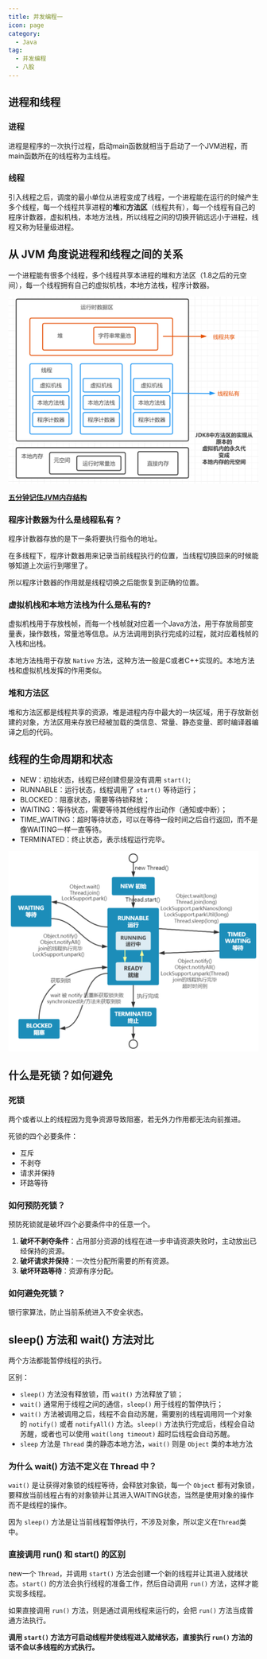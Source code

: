 ```yaml
---
title: 并发编程一
icon: page
category:
  - Java
tag:
  - 并发编程
  - 八股
---
```


## 进程和线程

### 进程

进程是程序的一次执行过程，启动main函数就相当于启动了一个JVM进程，而main函数所在的线程称为主线程。

### 线程

引入线程之后，调度的最小单位从进程变成了线程，一个进程能在运行的时候产生多个线程，每一个线程共享进程的**堆**和**方法区**（线程共有），每一个线程有自己的程序计数器，虚拟机栈，本地方法栈，所以线程之间的切换开销远远小于进程，线程又称为轻量级进程。
<!-- more -->
## 从 JVM 角度说进程和线程之间的关系

一个进程能有很多个线程，多个线程共享本进程的堆和方法区（1.8之后的元空间），每一个线程拥有自己的虚拟机栈，本地方法栈，程序计数器。

![image-20230517134427874](/markdown/image-20230616180622721.png)

[**五分钟记住JVM内存结构**](https://www.bilibili.com/video/BV1Q64y1h7PT/?spm_id_from=333.337.search-card.all.click&vd_source=90bb400ad92a9344bb4c2ca0d7921be7)

###  程序计数器为什么是线程私有？

程序计数器存放的是下一条将要执行指令的地址。

在多线程下，程序计数器用来记录当前线程执行的位置，当线程切换回来的时候能够知道上次运行到哪里了。

所以程序计数器的作用就是线程切换之后能恢复到正确的位置。

### 虚拟机栈和本地方法栈为什么是私有的?

虚拟机栈用于存放栈帧，而每一个栈帧就对应着一个Java方法，用于存放局部变量表，操作数栈，常量池等信息。从方法调用到执行完成的过程，就对应着栈帧的入栈和出栈。

本地方法栈用于存放 `Native` 方法，这种方法一般是C或者C++实现的。本地方法栈和虚拟机栈发挥的作用类似。

### 堆和方法区

堆和方法区都是线程共享的资源，堆是进程内存中最大的一块区域，用于存放新创建的对象，方法区用来存放已经被加载的类信息、常量、静态变量、即时编译器编译之后的代码。

## 线程的生命周期和状态

- NEW：初始状态，线程已经创建但是没有调用 `start()`;
- RUNNABLE：运行状态，线程调用了 `start()` 等待运行；
- BLOCKED：阻塞状态，需要等待锁释放；
- WAITING：等待状态，需要等待其他线程作出动作（通知或中断）；
- TIME_WAITING：超时等待状态，可以在等待一段时间之后自行返回，而不是像WAITING一样一直等待。
- TERMINATED：终止状态，表示线程运行完毕。

![image-20230517140544893](/markdown/image-20230517140544893.png)


## 什么是死锁？如何避免

### 死锁

两个或者以上的线程因为竞争资源导致阻塞，若无外力作用都无法向前推进。

死锁的四个必要条件：

- 互斥
- 不剥夺
- 请求并保持
- 环路等待

### 如何预防死锁？

预防死锁就是破坏四个必要条件中的任意一个。

1. **破坏不剥夺条件**：占用部分资源的线程在进一步申请资源失败时，主动放出已经保持的资源。
2. **破坏请求并保持**：一次性分配所需要的所有资源。
3. **破坏环路等待**：资源有序分配。

### 如何避免死锁？

银行家算法，防止当前系统进入不安全状态。

## sleep() 方法和 wait() 方法对比

两个方法都能暂停线程的执行。

区别：

- `sleep()` 方法没有释放锁，而 `wait()` 方法释放了锁；
- `wait()` 通常用于线程之间的通信，`sleep()` 用于线程的暂停执行；
- `wait()` 方法被调用之后，线程不会自动苏醒，需要别的线程调用同一个对象的 `notify()` 或者 `notifyAll()` 方法。`sleep()` 方法执行完成后，线程会自动苏醒，或者也可以使用 `wait(long timeout)` 超时后线程会自动苏醒。
- `sleep` 方法是 `Thread` 类的静态本地方法，`wait()` 则是 `Object` 类的本地方法

### 为什么 wait() 方法不定义在 Thread 中？

`wait()` 是让获得对象锁的线程等待，会释放对象锁，每一个 `Object` 都有对象锁，要释放当前线程占有的对象锁并让其进入WAITING状态，当然是使用对象的操作而不是线程的操作。

因为 `sleep()` 方法是让当前线程暂停执行，不涉及对象，所以定义在`Thread`类中。

### 直接调用 run() 和 start() 的区别

new一个 `Thread`，并调用 `start()` 方法会创建一个新的线程并让其进入就绪状态。`start()` 的方法会执行线程的准备工作，然后自动调用 `run()` 方法，这样才能实现多线程。

如果直接调用 `run()` 方法，则是通过调用线程来运行的，会把 `run()` 方法当成普通方法执行。

**调用 `start()` 方法方可启动线程并使线程进入就绪状态，直接执行 `run()` 方法的话不会以多线程的方式执行。**
